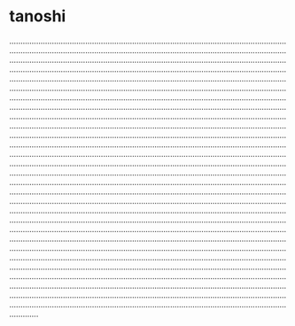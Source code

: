 # tanoshi

.........................................................................................................................................................................................................................................................................................................................................................................................................................................................................................................................................................................................................................................................................................................................................................................................................................................................................................................................................................................................................................................................................................................................................................................................................................................................................................................................................................................................................................................................................................................................................................................................................................................................................................................................................................................................................................................................................................................................................................................................................................................................................................................................................................................................................................................................................................................................................................................................................................................................................................................................................................................................................................................................................................................................................................................................................................................................................................................................................................................................................................................................................................................................................................................................................................................................................................................................................................................................................................................................................................................................................................................................................................................................................................................................................................